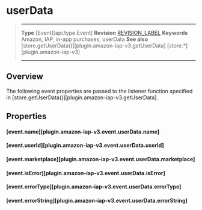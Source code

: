 # userData

> --------------------- ------------------------------------------------------------------------------------------
> __Type__              [Event][api.type.Event]
> __Revision__          [REVISION_LABEL](REVISION_URL)
> __Keywords__          Amazon, IAP, in-app purchases, userData
> __See also__			[store.getUserData()][plugin.amazon-iap-v3.getUserData]
>						[store.*][plugin.amazon-iap-v3]
> --------------------- ------------------------------------------------------------------------------------------

## Overview

The following event properties are passed to the listener function specified in [store.getUserData()][plugin.amazon-iap-v3.getUserData].


## Properties

#### [event.name][plugin.amazon-iap-v3.event.userData.name]

#### [event.userId][plugin.amazon-iap-v3.event.userData.userId]

#### [event.marketplace][plugin.amazon-iap-v3.event.userData.marketplace]

#### [event.isError][plugin.amazon-iap-v3.event.userData.isError]

#### [event.errorType][plugin.amazon-iap-v3.event.userData.errorType]

#### [event.errorString][plugin.amazon-iap-v3.event.userData.errorString]

